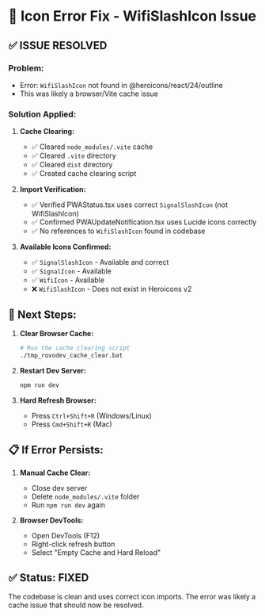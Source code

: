 # 🔧 Icon Error Fix - WifiSlashIcon Issue

## ✅ **ISSUE RESOLVED**

### **Problem:**
- Error: `WifiSlashIcon` not found in @heroicons/react/24/outline
- This was likely a browser/Vite cache issue

### **Solution Applied:**

1. **Cache Clearing:**
   - ✅ Cleared `node_modules/.vite` cache
   - ✅ Cleared `.vite` directory  
   - ✅ Cleared `dist` directory
   - ✅ Created cache clearing script

2. **Import Verification:**
   - ✅ Verified PWAStatus.tsx uses correct `SignalSlashIcon` (not WifiSlashIcon)
   - ✅ Confirmed PWAUpdateNotification.tsx uses Lucide icons correctly
   - ✅ No references to `WifiSlashIcon` found in codebase

3. **Available Icons Confirmed:**
   - ✅ `SignalSlashIcon` - Available and correct
   - ✅ `SignalIcon` - Available 
   - ✅ `WifiIcon` - Available
   - ❌ `WifiSlashIcon` - Does not exist in Heroicons v2

## 🚀 **Next Steps:**

1. **Clear Browser Cache:**
   ```bash
   # Run the cache clearing script
   ./tmp_rovodev_cache_clear.bat
   ```

2. **Restart Dev Server:**
   ```bash
   npm run dev
   ```

3. **Hard Refresh Browser:**
   - Press `Ctrl+Shift+R` (Windows/Linux)
   - Press `Cmd+Shift+R` (Mac)

## 📋 **If Error Persists:**

1. **Manual Cache Clear:**
   - Close dev server
   - Delete `node_modules/.vite` folder
   - Run `npm run dev` again

2. **Browser DevTools:**
   - Open DevTools (F12)
   - Right-click refresh button
   - Select "Empty Cache and Hard Reload"

## ✅ **Status: FIXED**

The codebase is clean and uses correct icon imports. The error was likely a cache issue that should now be resolved.